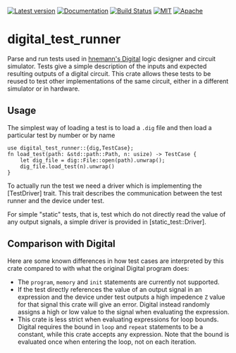 [![Latest version](https://img.shields.io/crates/v/digital_test_runner.svg)](https://crates.io/crates/digital_test_runner)
[![Documentation](https://docs.rs/digital_test_runner/badge.svg)](https://docs.rs/digital_test_runner)
[![Build Status](https://github.com/olofos/digital_test_runner/workflows/main/badge.svg)](https://github.com/olofos/digital_test_runner/actions?workflow=main)
[![MIT](https://img.shields.io/badge/license-MIT-blue.svg)](https://github.com/olofos/digital_test_runner/blob/master/LICENSE-MIT)
[![Apache](https://img.shields.io/badge/license-Apache-blue.svg)](https://github.com/olofos/digital_test_runner/blob/master/LICENSE-APACHE)


# digital_test_runner

Parse and run tests used in [hnemann's Digital](https://github.com/hneemann/Digital) logic designer and circuit simulator.
Tests give a simple description of the inputs and expected resulting outputs of a digital circuit.
This crate allows these tests to be reused to test other implementations of the same circuit, either in a different simulator
or in hardware.

## Usage

The simplest way of loading a test is to load a `.dig` file and then load a particular test by number or by name

    use digital_test_runner::{dig,TestCase};
    fn load_test(path: &std::path::Path, n: usize) -> TestCase {
        let dig_file = dig::File::open(path).unwrap();
        dig_file.load_test(n).unwrap()
    }

To actually run the test we need a driver which is implementing the [TestDriver] trait. This trait describes the communication between the test runner and the device under test.

For simple "static" tests, that is, test which do not directly read the value of any output signals, a simple driver is provided in [static_test::Driver].

## Comparison with Digital

Here are some known differences in how test cases are interpreted by this crate compared to with what the original Digital program does:
- The `program`, `memory` and `init` statements are currently not supported.
- If the test directly references the value of an output signal in an expression and the device under test outputs a high impedence `Z` value for that signal this crate will give an error. Digital instead randomly assigns a high or low value to the signal when evaluating the expression.
- This crate is less strict when evaluating expressions for loop bounds. Digital requires the bound in `loop` and `repeat` statements to be a constant, while this crate accepts any expression. Note that the bound is evaluated once when entering the loop, not on each iteration.
